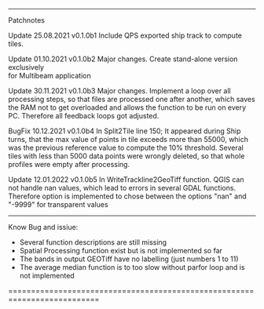 __________________________________________________________________________
Patchnotes

Update 25.08.2021 v0.1.0b1
Include QPS exported ship track to compute tiles.

Update 01.10.2021 v0.1.0b2
Major changes. Create stand-alone version exclusively  
for Multibeam application

Update 30.11.2021 v0.1.0b3
Major changes. Implement a loop over all processing steps, so that
files are processed one after another, which saves the RAM not to
get overloaded and allows the function to be run on every PC.
Therefore all feedback loops got adjusted.

BugFix 10.12.2021 v0.1.0b4
In Split2Tile line 150; It appeared during Ship turns, that the max value
of points in tile exceeds more than 55000, which was the previous
reference value to compute the 10% threshold. Several tiles with less
than 5000 data points were wrongly deleted, so that whole profiles were
empty after processing.

Update 12.01.2022 v0.1.0b5
In WriteTrackline2GeoTiff function. QGIS can not handle nan values, which
lead to errors in several GDAL functions. Therefore option is
implemented to chose between the options "nan" and "-9999" for
transparent values

__________________________________________________________________________
Know Bug and issiue:

- Several function descriptions are still missing
- Spatial Processing function exist but is not implemented so far
- The bands in output GEOTiff have no labelling (just numbers 1 to 11)
- The average median function is to too slow without parfor loop and is  
  not implemented

==========================================================================
